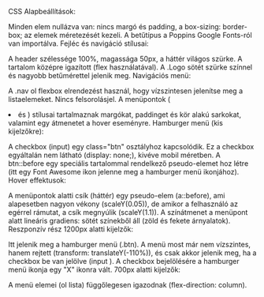 CSS
Alapbeállítások:

Minden elem nullázva van: nincs margó és padding, a box-sizing: border-box; az elemek méretezését kezeli.
A betűtípus a Poppins Google Fonts-ról van importálva.
Fejléc és navigáció stílusai:

A header szélessége 100%, magassága 50px, a háttér világos szürke. A tartalom középre igazított (flex használatával).
A .Logo sötét szürke színnel és nagyobb betűmérettel jelenik meg.
Navigációs menü:

A .nav ol flexbox elrendezést használ, hogy vízszintesen jelenítse meg a listaelemeket. Nincs felsorolásjel.
A menüpontok (<li> és <a>) stílusai tartalmaznak margókat, paddinget és kör alakú sarkokat, valamint egy átmenetet a hover eseményre.
Hamburger menü (kis kijelzőkre):

A checkbox (input) egy class="btn" osztályhoz kapcsolódik. Ez a checkbox egyáltalán nem látható (display: none;), kivéve mobil méretben.
A btn::before egy speciális tartalommal rendelkező pseudo-elemet hoz létre (itt egy Font Awesome ikon jelenne meg a hamburger menü ikonjához).
Hover effektusok:

A menüpontok alatti csík (háttér) egy pseudo-elem (a::before), ami alapesetben nagyon vékony (scaleY(0.05)), de amikor a felhasználó az egérrel rámutat, a csík megnyúlik (scaleY(1.1)).
A színátmenet a menüpont alatt lineáris gradiens: sötét színekből áll (zöld és fekete árnyalatok).
Reszponzív rész
1200px alatti kijelzők:

Itt jelenik meg a hamburger menü (.btn). A menü most már nem vízszintes, hanem rejtett (transform: translateY(-110%)), és csak akkor jelenik meg, ha a checkbox be van jelölve (input
).
A checkbox bejelölésére a hamburger menü ikonja egy "X" ikonra vált.
700px alatti kijelzők:

A menü elemei (ol lista) függőlegesen igazodnak (flex-direction: column).